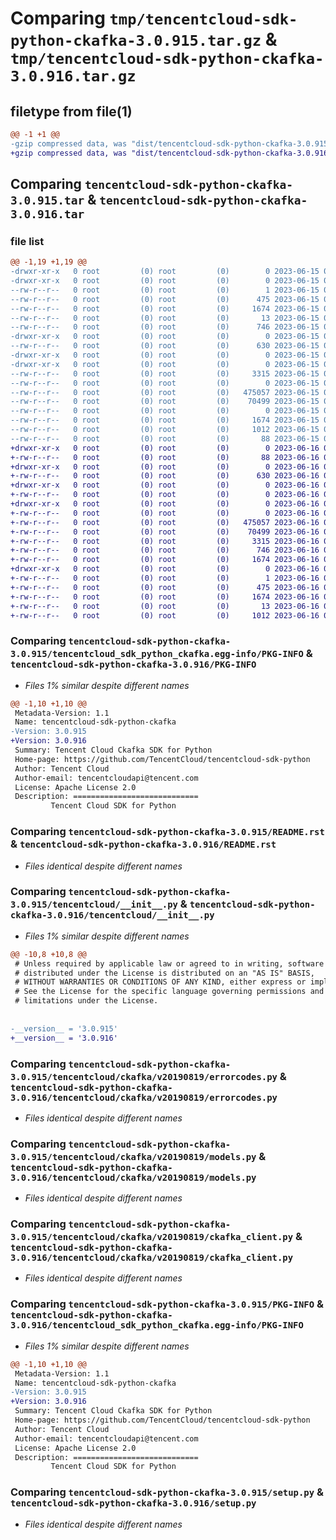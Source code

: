# Comparing `tmp/tencentcloud-sdk-python-ckafka-3.0.915.tar.gz` & `tmp/tencentcloud-sdk-python-ckafka-3.0.916.tar.gz`

## filetype from file(1)

```diff
@@ -1 +1 @@
-gzip compressed data, was "dist/tencentcloud-sdk-python-ckafka-3.0.915.tar", last modified: Thu Jun 15 00:21:19 2023, max compression
+gzip compressed data, was "dist/tencentcloud-sdk-python-ckafka-3.0.916.tar", last modified: Fri Jun 16 00:30:09 2023, max compression
```

## Comparing `tencentcloud-sdk-python-ckafka-3.0.915.tar` & `tencentcloud-sdk-python-ckafka-3.0.916.tar`

### file list

```diff
@@ -1,19 +1,19 @@
-drwxr-xr-x   0 root         (0) root         (0)        0 2023-06-15 00:21:19.000000 tencentcloud-sdk-python-ckafka-3.0.915/
-drwxr-xr-x   0 root         (0) root         (0)        0 2023-06-15 00:21:19.000000 tencentcloud-sdk-python-ckafka-3.0.915/tencentcloud_sdk_python_ckafka.egg-info/
--rw-r--r--   0 root         (0) root         (0)        1 2023-06-15 00:21:19.000000 tencentcloud-sdk-python-ckafka-3.0.915/tencentcloud_sdk_python_ckafka.egg-info/dependency_links.txt
--rw-r--r--   0 root         (0) root         (0)      475 2023-06-15 00:21:19.000000 tencentcloud-sdk-python-ckafka-3.0.915/tencentcloud_sdk_python_ckafka.egg-info/SOURCES.txt
--rw-r--r--   0 root         (0) root         (0)     1674 2023-06-15 00:21:19.000000 tencentcloud-sdk-python-ckafka-3.0.915/tencentcloud_sdk_python_ckafka.egg-info/PKG-INFO
--rw-r--r--   0 root         (0) root         (0)       13 2023-06-15 00:21:19.000000 tencentcloud-sdk-python-ckafka-3.0.915/tencentcloud_sdk_python_ckafka.egg-info/top_level.txt
--rw-r--r--   0 root         (0) root         (0)      746 2023-06-15 00:21:19.000000 tencentcloud-sdk-python-ckafka-3.0.915/README.rst
-drwxr-xr-x   0 root         (0) root         (0)        0 2023-06-15 00:21:19.000000 tencentcloud-sdk-python-ckafka-3.0.915/tencentcloud/
--rw-r--r--   0 root         (0) root         (0)      630 2023-06-15 00:21:19.000000 tencentcloud-sdk-python-ckafka-3.0.915/tencentcloud/__init__.py
-drwxr-xr-x   0 root         (0) root         (0)        0 2023-06-15 00:21:19.000000 tencentcloud-sdk-python-ckafka-3.0.915/tencentcloud/ckafka/
-drwxr-xr-x   0 root         (0) root         (0)        0 2023-06-15 00:21:19.000000 tencentcloud-sdk-python-ckafka-3.0.915/tencentcloud/ckafka/v20190819/
--rw-r--r--   0 root         (0) root         (0)     3315 2023-06-15 00:21:19.000000 tencentcloud-sdk-python-ckafka-3.0.915/tencentcloud/ckafka/v20190819/errorcodes.py
--rw-r--r--   0 root         (0) root         (0)        0 2023-06-15 00:21:19.000000 tencentcloud-sdk-python-ckafka-3.0.915/tencentcloud/ckafka/v20190819/__init__.py
--rw-r--r--   0 root         (0) root         (0)   475057 2023-06-15 00:21:19.000000 tencentcloud-sdk-python-ckafka-3.0.915/tencentcloud/ckafka/v20190819/models.py
--rw-r--r--   0 root         (0) root         (0)    70499 2023-06-15 00:21:19.000000 tencentcloud-sdk-python-ckafka-3.0.915/tencentcloud/ckafka/v20190819/ckafka_client.py
--rw-r--r--   0 root         (0) root         (0)        0 2023-06-15 00:21:19.000000 tencentcloud-sdk-python-ckafka-3.0.915/tencentcloud/ckafka/__init__.py
--rw-r--r--   0 root         (0) root         (0)     1674 2023-06-15 00:21:19.000000 tencentcloud-sdk-python-ckafka-3.0.915/PKG-INFO
--rw-r--r--   0 root         (0) root         (0)     1012 2023-06-15 00:21:19.000000 tencentcloud-sdk-python-ckafka-3.0.915/setup.py
--rw-r--r--   0 root         (0) root         (0)       88 2023-06-15 00:21:19.000000 tencentcloud-sdk-python-ckafka-3.0.915/setup.cfg
+drwxr-xr-x   0 root         (0) root         (0)        0 2023-06-16 00:30:09.000000 tencentcloud-sdk-python-ckafka-3.0.916/
+-rw-r--r--   0 root         (0) root         (0)       88 2023-06-16 00:30:09.000000 tencentcloud-sdk-python-ckafka-3.0.916/setup.cfg
+drwxr-xr-x   0 root         (0) root         (0)        0 2023-06-16 00:30:09.000000 tencentcloud-sdk-python-ckafka-3.0.916/tencentcloud/
+-rw-r--r--   0 root         (0) root         (0)      630 2023-06-16 00:30:09.000000 tencentcloud-sdk-python-ckafka-3.0.916/tencentcloud/__init__.py
+drwxr-xr-x   0 root         (0) root         (0)        0 2023-06-16 00:30:09.000000 tencentcloud-sdk-python-ckafka-3.0.916/tencentcloud/ckafka/
+-rw-r--r--   0 root         (0) root         (0)        0 2023-06-16 00:30:09.000000 tencentcloud-sdk-python-ckafka-3.0.916/tencentcloud/ckafka/__init__.py
+drwxr-xr-x   0 root         (0) root         (0)        0 2023-06-16 00:30:09.000000 tencentcloud-sdk-python-ckafka-3.0.916/tencentcloud/ckafka/v20190819/
+-rw-r--r--   0 root         (0) root         (0)        0 2023-06-16 00:30:09.000000 tencentcloud-sdk-python-ckafka-3.0.916/tencentcloud/ckafka/v20190819/__init__.py
+-rw-r--r--   0 root         (0) root         (0)   475057 2023-06-16 00:30:09.000000 tencentcloud-sdk-python-ckafka-3.0.916/tencentcloud/ckafka/v20190819/models.py
+-rw-r--r--   0 root         (0) root         (0)    70499 2023-06-16 00:30:09.000000 tencentcloud-sdk-python-ckafka-3.0.916/tencentcloud/ckafka/v20190819/ckafka_client.py
+-rw-r--r--   0 root         (0) root         (0)     3315 2023-06-16 00:30:09.000000 tencentcloud-sdk-python-ckafka-3.0.916/tencentcloud/ckafka/v20190819/errorcodes.py
+-rw-r--r--   0 root         (0) root         (0)      746 2023-06-16 00:30:09.000000 tencentcloud-sdk-python-ckafka-3.0.916/README.rst
+-rw-r--r--   0 root         (0) root         (0)     1674 2023-06-16 00:30:09.000000 tencentcloud-sdk-python-ckafka-3.0.916/PKG-INFO
+drwxr-xr-x   0 root         (0) root         (0)        0 2023-06-16 00:30:09.000000 tencentcloud-sdk-python-ckafka-3.0.916/tencentcloud_sdk_python_ckafka.egg-info/
+-rw-r--r--   0 root         (0) root         (0)        1 2023-06-16 00:30:09.000000 tencentcloud-sdk-python-ckafka-3.0.916/tencentcloud_sdk_python_ckafka.egg-info/dependency_links.txt
+-rw-r--r--   0 root         (0) root         (0)      475 2023-06-16 00:30:09.000000 tencentcloud-sdk-python-ckafka-3.0.916/tencentcloud_sdk_python_ckafka.egg-info/SOURCES.txt
+-rw-r--r--   0 root         (0) root         (0)     1674 2023-06-16 00:30:09.000000 tencentcloud-sdk-python-ckafka-3.0.916/tencentcloud_sdk_python_ckafka.egg-info/PKG-INFO
+-rw-r--r--   0 root         (0) root         (0)       13 2023-06-16 00:30:09.000000 tencentcloud-sdk-python-ckafka-3.0.916/tencentcloud_sdk_python_ckafka.egg-info/top_level.txt
+-rw-r--r--   0 root         (0) root         (0)     1012 2023-06-16 00:30:09.000000 tencentcloud-sdk-python-ckafka-3.0.916/setup.py
```

### Comparing `tencentcloud-sdk-python-ckafka-3.0.915/tencentcloud_sdk_python_ckafka.egg-info/PKG-INFO` & `tencentcloud-sdk-python-ckafka-3.0.916/PKG-INFO`

 * *Files 1% similar despite different names*

```diff
@@ -1,10 +1,10 @@
 Metadata-Version: 1.1
 Name: tencentcloud-sdk-python-ckafka
-Version: 3.0.915
+Version: 3.0.916
 Summary: Tencent Cloud Ckafka SDK for Python
 Home-page: https://github.com/TencentCloud/tencentcloud-sdk-python
 Author: Tencent Cloud
 Author-email: tencentcloudapi@tencent.com
 License: Apache License 2.0
 Description: ============================
         Tencent Cloud SDK for Python
```

### Comparing `tencentcloud-sdk-python-ckafka-3.0.915/README.rst` & `tencentcloud-sdk-python-ckafka-3.0.916/README.rst`

 * *Files identical despite different names*

### Comparing `tencentcloud-sdk-python-ckafka-3.0.915/tencentcloud/__init__.py` & `tencentcloud-sdk-python-ckafka-3.0.916/tencentcloud/__init__.py`

 * *Files 1% similar despite different names*

```diff
@@ -10,8 +10,8 @@
 # Unless required by applicable law or agreed to in writing, software
 # distributed under the License is distributed on an "AS IS" BASIS,
 # WITHOUT WARRANTIES OR CONDITIONS OF ANY KIND, either express or implied.
 # See the License for the specific language governing permissions and
 # limitations under the License.
 
 
-__version__ = '3.0.915'
+__version__ = '3.0.916'
```

### Comparing `tencentcloud-sdk-python-ckafka-3.0.915/tencentcloud/ckafka/v20190819/errorcodes.py` & `tencentcloud-sdk-python-ckafka-3.0.916/tencentcloud/ckafka/v20190819/errorcodes.py`

 * *Files identical despite different names*

### Comparing `tencentcloud-sdk-python-ckafka-3.0.915/tencentcloud/ckafka/v20190819/models.py` & `tencentcloud-sdk-python-ckafka-3.0.916/tencentcloud/ckafka/v20190819/models.py`

 * *Files identical despite different names*

### Comparing `tencentcloud-sdk-python-ckafka-3.0.915/tencentcloud/ckafka/v20190819/ckafka_client.py` & `tencentcloud-sdk-python-ckafka-3.0.916/tencentcloud/ckafka/v20190819/ckafka_client.py`

 * *Files identical despite different names*

### Comparing `tencentcloud-sdk-python-ckafka-3.0.915/PKG-INFO` & `tencentcloud-sdk-python-ckafka-3.0.916/tencentcloud_sdk_python_ckafka.egg-info/PKG-INFO`

 * *Files 1% similar despite different names*

```diff
@@ -1,10 +1,10 @@
 Metadata-Version: 1.1
 Name: tencentcloud-sdk-python-ckafka
-Version: 3.0.915
+Version: 3.0.916
 Summary: Tencent Cloud Ckafka SDK for Python
 Home-page: https://github.com/TencentCloud/tencentcloud-sdk-python
 Author: Tencent Cloud
 Author-email: tencentcloudapi@tencent.com
 License: Apache License 2.0
 Description: ============================
         Tencent Cloud SDK for Python
```

### Comparing `tencentcloud-sdk-python-ckafka-3.0.915/setup.py` & `tencentcloud-sdk-python-ckafka-3.0.916/setup.py`

 * *Files identical despite different names*

